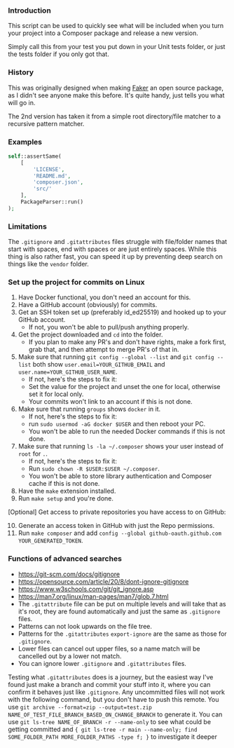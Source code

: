 ### Introduction
This script can be used to quickly see what will be included when you turn your project into a Composer package and release a new version.

Simply call this from your test you put down in your Unit tests folder, or just the tests folder if you only got that.

### History
This was originally designed when making [Faker](https://github.com/Rockylars/Faker) an open source package, as I didn't see anyone make this before.
It's quite handy, just tells you what will go in.

The 2nd version has taken it from a simple root directory/file matcher to a recursive pattern matcher.

### Examples
```php
self::assertSame(
    [
        'LICENSE',
        'README.md',
        'composer.json',
        'src/'
    ],
    PackageParser::run()
);
```

### Limitations
The `.gitignore` and `.gitattributes` files struggle with file/folder names that start with spaces, end with spaces or are just entirely spaces.
While this thing is also rather fast, you can speed it up by preventing deep search on things like the `vendor` folder.


### Set up the project for commits on Linux
1. Have Docker functional, you don't need an account for this.
2. Have a GitHub account (obviously) for commits.
3. Get an SSH token set up (preferably id_ed25519) and hooked up to your GitHub account.
    - If not, you won't be able to pull/push anything properly.
4. Get the project downloaded and `cd` into the folder.
    - If you plan to make any PR's and don't have rights, make a fork first, grab that, and then attempt to merge PR's of that in.
5. Make sure that running `git config --global --list` and `git config --list` both show `user.email=YOUR_GITHUB_EMAIL`
   and `user.name=YOUR_GITHUB_USER_NAME`.
    - If not, here's the steps to fix it:
    - Set the value for the project and unset the one for local, otherwise set it for local only.
    - Your commits won't link to an account if this is not done.
6. Make sure that running `groups` shows `docker` in it.
    - If not, here's the steps to fix it:
    - run `sudo usermod -aG docker $USER` and then reboot your PC.
    - You won't be able to run the needed Docker commands if this is not done.
7. Make sure that running `ls -la ~/.composer` shows your user instead of `root` for `.`.
    - If not, here's the steps to fix it:
    - Run `sudo chown -R $USER:$USER ~/.composer`.
    - You won't be able to store library authentication and Composer cache if this is not done.
8. Have the `make` extension installed.
9. Run `make setup` and you're done.

[Optional] Get access to private repositories you have access to on GitHub:

10. Generate an access token in GitHub with just the Repo permissions.
11. Run `make composer` and add `config --global github-oauth.github.com YOUR_GENERATED_TOKEN`.

### Functions of advanced searches
- https://git-scm.com/docs/gitignore
- https://opensource.com/article/20/8/dont-ignore-gitignore
- https://www.w3schools.com/git/git_ignore.asp
- https://man7.org/linux/man-pages/man7/glob.7.html
- The `.gitattribute` file can be put on multiple levels and will take that as it's root, they are found automatically and just the same as `.gitignore` files.
- Patterns can not look upwards on the file tree.
- Patterns for the `.gitattributes` `export-ignore` are the same as those for `.gitignore`.
- Lower files can cancel out upper files, so a name match will be cancelled out by a lower not match.
- You can ignore lower `.gitignore` and `.gitattributes` files.

Testing what `.gitattributes` does is a journey, but the easiest way I've found just make a branch and commit your stuff into it, where you can confirm it behaves just like `.gitignore`.
Any uncommitted files will not work with the following command, but you don't have to push this remote.
You use `git archive --format=zip --output=test.zip NAME_OF_TEST_FILE_BRANCH_BASED_ON_CHANGE_BRANCH` to generate it.
You can use `git ls-tree NAME_OF_BRANCH -r --name-only` to see what could be getting committed and `{ git ls-tree -r main --name-only; find SOME_FOLDER_PATH MORE_FOLDER_PATHS -type f; }` to investigate it deeper